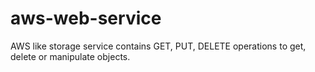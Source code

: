 # aws-web-service
AWS like storage service contains GET, PUT, DELETE operations to get, delete or manipulate objects.
